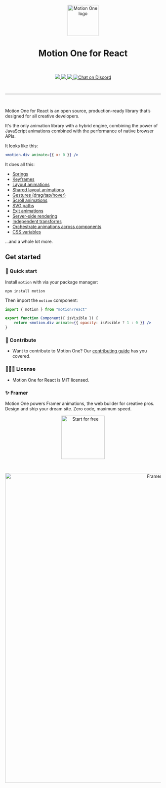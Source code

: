 <p align="center">
  <img width="100" height="100" alt="Motion One logo" src="https://user-images.githubusercontent.com/7850794/164965523-3eced4c4-6020-467e-acde-f11b7900ad62.png" alt="Motion One Icon" />
</p>
<h1 align="center">Motion One for React</h1>

<br>

<p align="center">
  <a href="https://www.npmjs.com/package/framer-motion" target="_blank">
    <img src="https://img.shields.io/npm/v/framer-motion.svg?style=flat-square" />
  </a>
  <a href="https://www.npmjs.com/package/framer-motion" target="_blank">
  <img src="https://img.shields.io/npm/dm/framer-motion.svg?style=flat-square" />
  </a>
  <a href="https://twitter.com/motiondotdev" target="_blank">
  <img src="https://img.shields.io/twitter/follow/framer.svg?style=social&label=Follow"  />
  </a>
  <a href="https://discord.gg/DfkSpYe" target="_blank">
  <img src="https://img.shields.io/discord/308323056592486420.svg?logo=discord&logoColor=white" alt="Chat on Discord">
  </a>
</p>

<br>
<hr>
<br>

Motion One for React is an open source, production-ready library that’s designed for all creative developers.

It's the only animation library with a hybrid engine, combining the power of JavaScript animations combined with the performance of native browser APIs.

It looks like this:

```jsx
<motion.div animate={{ x: 0 }} />
```

It does all this:

-   [Springs](https://motion.dev/docs/react-transitions#spring)
-   [Keyframes](https://motion.dev/docs/react-animation#keyframes)
-   [Layout animations](https://motion/dev/docs/react-layout-animations)
-   [Shared layout animations](https://motion.dev/docs/react-layout-animations#shared-layout-animations)
-   [Gestures (drag/tap/hover)](https://motion.dev/docs/react-gestures)
-   [Scroll animations](https://motion.dev/docs/react-scroll-animations)
-   [SVG paths](https://motion.dev/docs/react-animation#svg-line-drawing)
-   [Exit animations](https://motion.dev/docs/react-animation#exit-animations)
-   [Server-side rendering](https://motion.dev//docs/react-motion-component#server-side-rendering)
-   [Independent transforms](https://motion.dev/docs/react-motion-component#independent-transforms)
-   [Orchestrate animations across components](https://motion.dev/docs/react-animation#orchestration)
-   [CSS variables](https://motion.dev/docs/react-animation#css-variables)

...and a whole lot more.

## Get started

### 🐇 Quick start

Install `motion` with via your package manager:

```
npm install motion
```

Then import the `motion` component:

```jsx
import { motion } from "motion/react"

export function Component({ isVisible }) {
    return <motion.div animate={{ opacity: isVisible ? 1 : 0 }} />
}
```

### 💎 Contribute

-   Want to contribute to Motion One? Our [contributing guide](https://github.com/framer/motion/blob/master/CONTRIBUTING.md) has you covered.

### 👩🏻‍⚖️ License

-   Motion One for React is MIT licensed.

### ✨ Framer

Motion One powers Framer animations, the web builder for creative pros. Design and ship your dream site. Zero code, maximum speed.
<br/>

<p align="center">
  <a href="https://www.framer.com?utm_source=motion-readme">
    <img src="https://framerusercontent.com/images/atXqxn4JhKm4LXVncdNjkKV7yCU.png" width="140" alt="Start for free" />
  </a>
</p>
<br/>
<p align="center">
  <a href="https://www.framer.com?utm_source=motion-readme">
    <img src="https://framerusercontent.com/images/pMSOmGP2V8sSaZRV2D7i4HTBTe4.png" width="1000" alt="Framer Banner" />
  </a>
</p>
